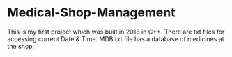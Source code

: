 # Medical-Shop-Management
This is my first project which was built in 2013 in C++.
There are txt files for accessing current Date & Time.
MDB.txt file has a database of medicines at the shop.
